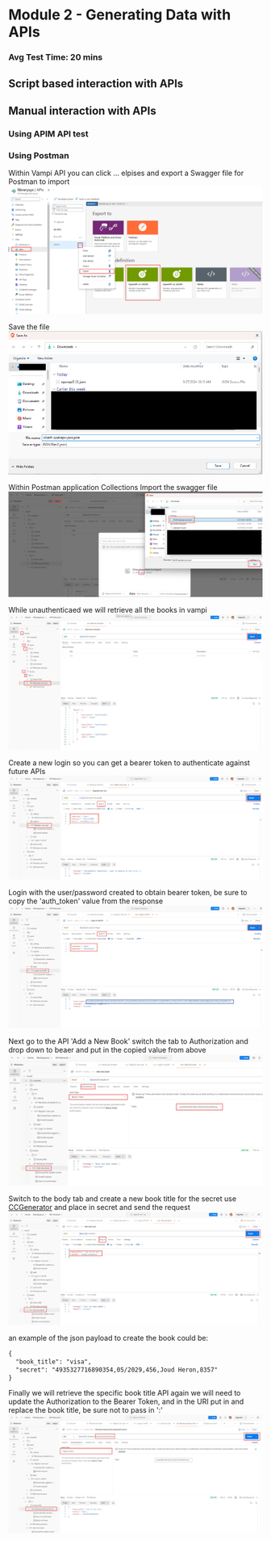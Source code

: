 # Module 2 - Generating Data with APIs

### Avg Test Time: 20 mins

## Script based interaction with APIs

## Manual interaction with APIs

### Using APIM API test

### Using Postman

Within Vampi API you can click ... elpises and export a Swagger file for Postman to import![exportdefinapim](https://github.com/swiftsolves-msft/Labs/raw/main/API%20Secure%20Lab/images/exportdefinapim.png)

Save the file![exportdefinapim2](https://github.com/swiftsolves-msft/Labs/raw/main/API%20Secure%20Lab/images/exportdefinapim2.png)

Within Postman application Collections Import the swagger file![importdefpostman](https://github.com/swiftsolves-msft/Labs/raw/main/API%20Secure%20Lab/images/importdefpostman.png)

While unauthenticaed we will retrieve all the books in vampi![retrivebookspostman](https://github.com/swiftsolves-msft/Labs/raw/main/API%20Secure%20Lab/images/retrivebookspostman.png) 

Create a new login so you can get a bearer token to authenticate against future APIs![generateuserpostman](https://github.com/swiftsolves-msft/Labs/raw/main/API%20Secure%20Lab/images/generateuserpostman.png) 

Login with the user/password created to obtain bearer token, be sure to copy the 'auth_token' value from the response![logintogettoken](https://github.com/swiftsolves-msft/Labs/raw/main/API%20Secure%20Lab/images/logintogettoken.png) 

Next go to the API 'Add a New Book' switch the tab to Authorization and drop down to beaer and put in the copied value from above![auth](https://github.com/swiftsolves-msft/Labs/raw/main/API%20Secure%20Lab/images/auth.png) 

Switch to the body tab and create a new book title for the secret use [CCGenerator](https://randommer.io/Card) and place in secret and send the request![addabook](https://github.com/swiftsolves-msft/Labs/raw/main/API%20Secure%20Lab/images/addabook.png) 

an example of the json payload to create the book could be:
```
{
  "book_title": "visa",
  "secret": "4935327716890354,05/2029,456,Joud Heron,8357"
}
```

Finally we will retrieve the specific book title API again we will need to update the Authorization to the Bearer Token, and in the URI put in and replace the book title, be sure not to pass in ':'![retrievebook](https://github.com/swiftsolves-msft/Labs/raw/main/API%20Secure%20Lab/images/retrievebook.png) 

